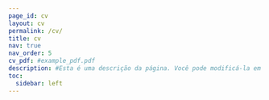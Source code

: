 ```yaml
---
page_id: cv
layout: cv
permalink: /cv/
title: cv
nav: true
nav_order: 5
cv_pdf: #example_pdf.pdf
description: #Esta é uma descrição da página. Você pode modificá-la em '_pages/cv.md'. Também pode alterar ou remover o botão no topo de download de pdf.
toc:
  sidebar: left
---
```


